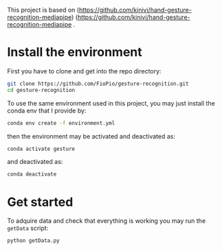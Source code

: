 This project is based on (https://github.com/kinivi/hand-gesture-recognition-mediapipe) (https://github.com/kinivi/hand-gesture-recognition-mediapipe .

# Install the environment
First you have to clone and get into the repo directory:
```bash
git clone https://github.com/FioPio/gesture-recognition.git
cd gesture-recognition
```
To use the same environment used in this project, you may just install the conda env that I provide by:

```bash
conda env create -f environment.yml
```
then the environment may be activated and deactivated as:

```bash
conda activate gesture
```

and deactivated as:

```bash
conda deactivate
```


# Get started
To adquire data and check that everything is working you may run the `getData` script:

```bash
python getData.py
```